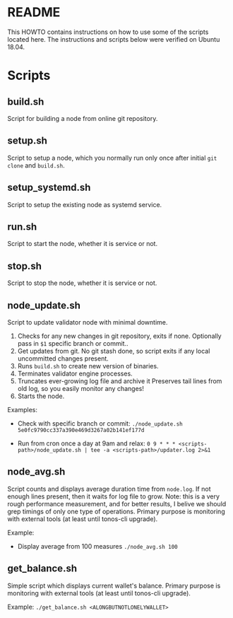 # README

This HOWTO contains instructions on how to use some of the scripts located here. The instructions and scripts below were verified on Ubuntu 18.04.
# Scripts

## build.sh
Script for building a node from online git repository.

## setup.sh
Script to setup a node, which you normally run only once after initial `git clone` and `build.sh`.

## setup_systemd.sh
Script to setup the existing node as systemd service. 

## run.sh
Script to start the node, whether it is service or not.

## stop.sh
Script to stop the node, whether it is service or not.

## node_update.sh
Script to update validator node with minimal downtime.

1. Checks for any new changes in git repository, exits if none.
      Optionally pass in `$1` specific branch or commit..
2. Get updates from git.
      No git stash done, so script exits if any local uncommitted changes present.
3. Runs `build.sh` to create new version of binaries.
4. Terminates validator engine processes.
5. Truncates ever-growing log file and archive it
      Preserves tail lines from old log, so you easily monitor any changes!
6. Starts the node.

Examples:

 - Check with specific branch or commit:
   `./node_update.sh 5e0fc9790cc337a390e469d3267a02b141ef177d`

 - Run from cron once a day at 9am and relax:
   `0 9 * * * <scripts-path>/node_update.sh | tee -a <scripts-path>/updater.log 2>&1`

## node_avg.sh
Script counts and displays average duration time from `node.log`.
If not enough lines present, then it waits for log file to grow.
Note:
   this is a very rough performance measurement, and for better results,
   I belive we should grep timings of only one type of operations.
Primary purpose is monitoring with external tools (at least until tonos-cli upgrade).

Example:
 - Display average from 100 measures
   `./node_avg.sh 100`

## get_balance.sh
Simple script which displays current wallet's balance. Primary purpose is monitoring with external tools (at least until tonos-cli upgrade).

Example:
   `./get_balance.sh <ALONGBUTNOTLONELYWALLET>`

